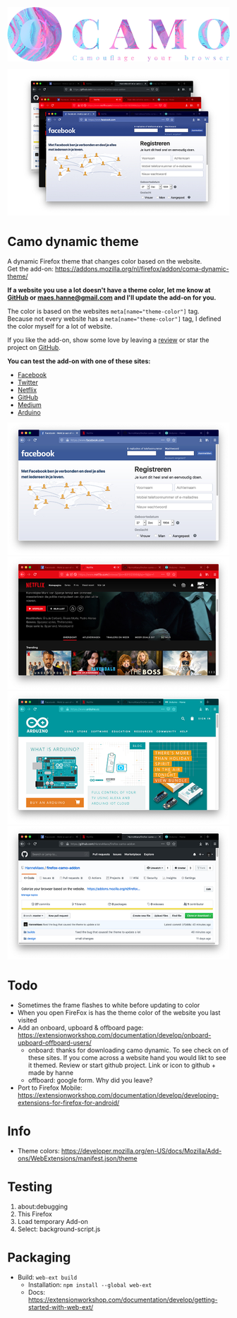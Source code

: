 ![Camo logo](design/logo-github-1000x245.jpg)

![Camo screenshots](design/screenshots-github-1000x657.jpg)

# Camo dynamic theme
A dynamic Firefox theme that changes color based on the website.<br>
Get the add-on: https://addons.mozilla.org/nl/firefox/addon/coma-dynamic-theme/

**If a website you use a lot doesn't have a theme color, let me know at [GitHub](https://github.com/HanneMaes/firefox-camo-addon) or maes.hanne@gmail.com and I'll update the add-on for you.**

The color is based on the websites `meta[name="theme-color"]` tag.<br>
Because not every website has a `meta[name="theme-color"]` tag, I defined the color myself for a lot of website. 

If you like the add-on, show some love by leaving a [review](https://addons.mozilla.org/nl/firefox/addon/coma-dynamic-theme/) or star the project on [GitHub](https://github.com/HanneMaes/firefox-camo-addon).

**You can test the add-on with one of these sites:**
- [Facebook](https://www.facebook.com/)
- [Twitter](https://twitter.com/)
- [Netflix](https://www.netflix.com/)
- [GitHub](https://github.com/)
- [Medium](https://medium.com/)
- [Arduino](https://www.arduino.cc/)

![Facebook screenshot](design/screenshots/screenshot-facebook-github-1000x599.jpg)
![Netflix screenshot](design/screenshots/screenshot-netflix-github-1000x599.jpg)
![Arduino screenshot](design/screenshots/screenshot-arduino-github-1000x599.jpg)
![Github screenshot](design/screenshots/screenshot-github-github-1000x599.jpg)

# Todo
- Sometimes the frame flashes to white before updating to color
- When you open FireFox is has the theme color of the website you last visited
- Add an onboard, upboard & offboard page: https://extensionworkshop.com/documentation/develop/onboard-upboard-offboard-users/
  - onboard: thanks for downloading camo dynamic. To see check on of these sites. If you come across a website hand you would likt to see it themed. Review or start github project. Link or icon to github + made by hanne
  - offboard: google form. Why did you leave?
- Port to Firefox Mobile: https://extensionworkshop.com/documentation/develop/developing-extensions-for-firefox-for-android/

<!--
# Build with
- Chroma.js a javaScript library for all kinds of color manipulations: https://github.com/gka/chroma.js
-->

# Info
- Theme colors: https://developer.mozilla.org/en-US/docs/Mozilla/Add-ons/WebExtensions/manifest.json/theme

# Testing
1. about:debugging
2. This Firefox
3. Load temporary Add-on
3. Select: background-script.js

# Packaging
- Build: `web-ext build`
  - Installation: `npm install --global web-ext`
  - Docs: https://extensionworkshop.com/documentation/develop/getting-started-with-web-ext/
